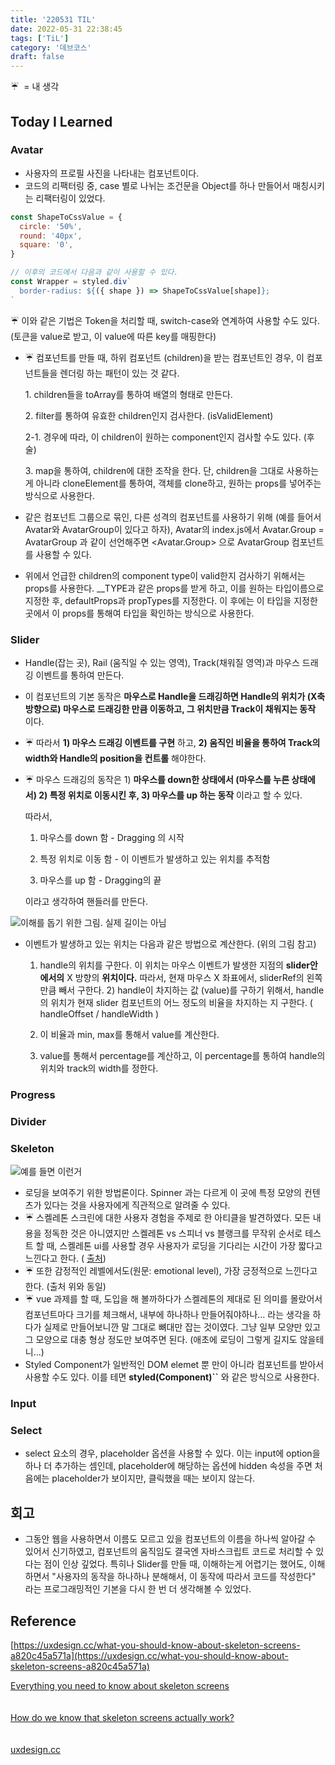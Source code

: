 ```yaml
---
title: '220531 TIL'
date: 2022-05-31 22:38:45
tags: ['TiL']
category: '데브코스'
draft: false
---
```


☔  = 내 생각

## Today I Learned

### Avatar

- 사용자의 프로필 사진을 나타내는 컴포넌트이다.
- 코드의 리팩터링 중, case 별로 나뉘는 조건문을 Object를 하나 만들어서 매칭시키는 리팩터링이 있었다.

```javascript
const ShapeToCssValue = {
  circle: '50%',
  round: '40px',
  square: '0',
}

// 이후의 코드에서 다음과 같이 사용할 수 있다.
const Wrapper = styled.div`
  border-radius: ${({ shape }) => ShapeToCssValue[shape]};
`
```

☔ 이와 같은 기법은 Token을 처리할 때, switch-case와 연계하여 사용할 수도 있다. (토큰을 value로 받고, 이 value에 따른 key를 매핑한다)

- ☔ 컴포넌트를 만들 때, 하위 컴포넌트 (children)을 받는 컴포넌트인 경우, 이 컴포넌트들을 렌더링 하는 패턴이 있는 것 같다.


    1\. children들을 toArray를 통하여 배열의 형태로 만든다.

    2\. filter를 통하여 유효한 children인지 검사한다. (isValidElement)

    2-1. 경우에 따라, 이 children이 원하는 component인지 검사할 수도 있다. (후술)

    3\. map을 통하여, children에 대한 조작을 한다. 단, children을 그대로 사용하는게 아니라 cloneElement를 통하여, 객체를 clone하고, 원하는 props를 넣어주는 방식으로 사용한다.

- 같은 컴포넌트 그룹으로 묶인, 다른 성격의 컴포넌트를 사용하기 위해 (예를 들어서 Avatar와 AvatarGroup이 있다고 하자), Avatar의 index.js에서 Avatar.Group = AvatarGroup 과 같이 선언해주면 <Avatar.Group> 으로 AvatarGroup 컴포넌트를 사용할 수 있다.
- 위에서 언급한 children의 component type이 valid한지 검사하기 위해서는 props를 사용한다. \_\_TYPE과 같은 props를 받게 하고, 이를 원하는 타입이름으로 지정한 후, defaultProps과 propTypes를 지정한다. 이 후에는 이 타입을 지정한 곳에서 이 props를 통해여 타입을 확인하는 방식으로 사용한다.

### Slider

- Handle(잡는 곳), Rail (움직일 수 있는 영역), Track(채워질 영역)과 마우스 드래깅 이벤트를 통하여 만든다.
- 이 컴포넌트의 기본 동작은 **마우스로 Handle을 드래깅하면 Handle의 위치가 (X축 방향으로) 마우스로 드래깅한 만큼 이동하고, 그 위치만큼 Track이 채워지는 동작** 이다.
- ☔ 따라서 **1) 마우스 드래깅 이벤트를 구현** 하고, **2) 움직인 비율을 통하여 Track의 width와 Handle의 position을 컨트롤** 해야한다.
- ☔ 마우스 드래깅의 동작은 1) **마우스를 down한 상태에서 (마우스를 누른 상태에서) 2) 특정 위치로 이동시킨 후, 3) 마우스를 up 하는 동작** 이라고 할 수 있다.


    따라서,

    1) 마우스를 down 함 - Dragging 의 시작

    2) 특정 위치로 이동 함 - 이 이벤트가 발생하고 있는 위치를 추적함

    3) 마우스를 up 함 - Dragging의 끝



    이라고 생각하여 핸들러를 만든다.

![](https://blog.kakaocdn.net/dn/beTlOT/btrDE09jHVo/z1WYDJKAJXBgkpOTLl8I3k/img.png)이해를 돕기 위한 그림. 실제 길이는 아님

- 이벤트가 발생하고 있는 위치는 다음과 같은 방법으로 계산한다. (위의 그림 참고)

  1. handle의 위치를 구한다. 이 위치는 마우스 이벤트가 발생한 지점의 **slider안에서의** X 방향의 **위치이다.** 따라서, 현재 마우스 X 좌표에서, sliderRef의 왼쪽 만큼 빼서 구한다. 2) handle이 차지하는 값 (value)를 구하기 위해서, handle의 위치가 현재 slider 컴포넌트의 어느 정도의 비율을 차지하는 지 구한다. ( handleOffset / handleWidth )

  2. 이 비율과 min, max를 통해서 value를 계산한다.

  3. value를 통해서 percentage를 계산하고, 이 percentage를 통하여 handle의 위치와 track의 width를 정한다.

### Progress

### Divider

### Skeleton

![](https://blog.kakaocdn.net/dn/sr5zF/btrDE1f2KHo/yTxFCpuLGGSIzVut2FVsak/img.png)예를 들면 이런거

- 로딩을 보여주기 위한 방법론이다. Spinner 과는 다르게 이 곳에 특정 모양의 컨텐츠가 있다는 것을 사용자에게 직관적으로 알려줄 수 있다.
- ☔ 스켈레톤 스크린에 대한 사용자 경험을 주제로 한 아티클을 발견하였다. 모든 내용을 정독한 것은 아니였지만 스켈레톤 vs 스피너 vs 블랭크를 무작위 순서로 테스트 할 때, 스켈레톤 ui를 사용할 경우 사용자가 로딩을 기다리는 시간이 가장 짧다고 느낀다고 한다. ( [출처](https://uxdesign.cc/what-you-should-know-about-skeleton-screens-a820c45a571a))
- ☔ 또한 감정적인 레벨에서도(원문: emotional level), 가장 긍정적으로 느낀다고 한다. (출처 위와 동일)
- ☔ vue 과제를 할 때, 도입을 해 볼까하다가 스켈레톤의 제대로 된 의미를 몰랐어서 컴포넌트마다 크기를 체크해서, 내부에 하나하나 만들어줘야하나... 라는 생각을 하다가 실제로 만들어보니깐 말 그대로 뼈대만 잡는 것이였다. 그냥 일부 모양만 있고 그 모양으로 대충 형상 정도만 보여주면 된다. (애초에 로딩이 그렇게 길지도 않을테니...)
- Styled Component가 일반적인 DOM elemet 뿐 만이 아니라 컴포넌트를 받아서 사용할 수도 있다. 이를 테면 **styled(Component)\`\`** 와 같은 방식으로 사용한다.

### Input

### Select

- select 요소의 경우, placeholder 옵션을 사용할 수 있다. 이는 input에 option을 하나 더 추가하는 셈인데, placeholder에 해당하는 옵션에 hidden 속성을 주면 처음에는 placeholder가 보이지만, 클릭했을 때는 보이지 않는다.

## 회고

- 그동안 웹을 사용하면서 이름도 모르고 있을 컴포넌트의 이름을 하나씩 알아갈 수 있어서 신기하였고, 컴포넌트의 움직임도 결국엔 자바스크립트 코드로 처리할 수 있다는 점이 인상 깊었다. 특히나 Slider를 만들 때, 이해하는게 어렵기는 했어도, 이해하면서 "사용자의 동작을 하나하나 분해해서, 이 동작에 따라서 코드를 작성한다"  라는 프로그래밍적인 기본을 다시 한 번 더 생각해볼 수 있었다.

## Reference

[https://uxdesign.cc/what-you-should-know-about-skeleton-screens-a820c45a571a](https://uxdesign.cc/what-you-should-know-about-skeleton-screens-a820c45a571a)

[Everything you need to know about skeleton screens\
\
\
How do we know that skeleton screens actually work?\
\
\
uxdesign.cc](https://uxdesign.cc/what-you-should-know-about-skeleton-screens-a820c45a571a)

